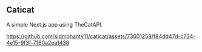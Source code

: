 ## Caticat

A simple Next.js app using TheCatAPI.

https://github.com/sidmohanty11/caticat/assets/73601258/f84dd47d-c734-4e15-9f3f-7160a2ea1438

